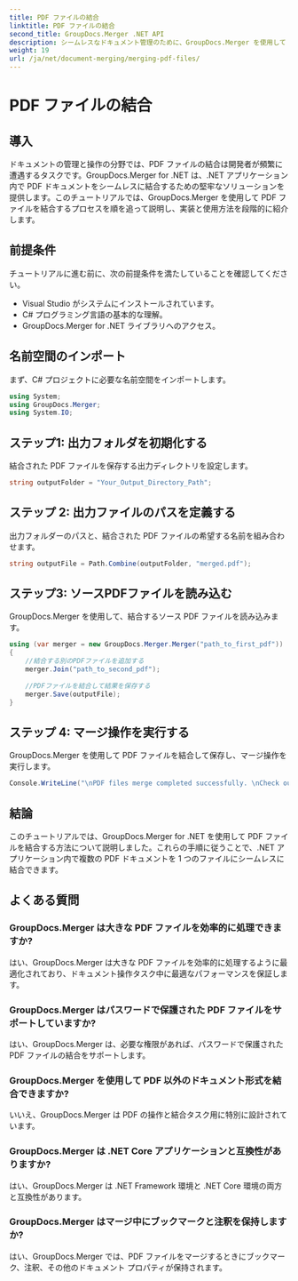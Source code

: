 ```yaml
---
title: PDF ファイルの結合
linktitle: PDF ファイルの結合
second_title: GroupDocs.Merger .NET API
description: シームレスなドキュメント管理のために、GroupDocs.Merger を使用して .NET で PDF ファイルをプログラム的に結合する方法を学びます。
weight: 19
url: /ja/net/document-merging/merging-pdf-files/
---
```


# PDF ファイルの結合

## 導入
ドキュメントの管理と操作の分野では、PDF ファイルの結合は開発者が頻繁に遭遇するタスクです。GroupDocs.Merger for .NET は、.NET アプリケーション内で PDF ドキュメントをシームレスに結合するための堅牢なソリューションを提供します。このチュートリアルでは、GroupDocs.Merger を使用して PDF ファイルを結合するプロセスを順を追って説明し、実装と使用方法を段階的に紹介します。
## 前提条件
チュートリアルに進む前に、次の前提条件を満たしていることを確認してください。
- Visual Studio がシステムにインストールされています。
- C# プログラミング言語の基本的な理解。
- GroupDocs.Merger for .NET ライブラリへのアクセス。

## 名前空間のインポート
まず、C# プロジェクトに必要な名前空間をインポートします。
```csharp
using System; 
using GroupDocs.Merger;
using System.IO;
```
## ステップ1: 出力フォルダを初期化する
結合された PDF ファイルを保存する出力ディレクトリを設定します。
```csharp
string outputFolder = "Your_Output_Directory_Path";
```
## ステップ 2: 出力ファイルのパスを定義する
出力フォルダーのパスと、結合された PDF ファイルの希望する名前を組み合わせます。
```csharp
string outputFile = Path.Combine(outputFolder, "merged.pdf");
```
## ステップ3: ソースPDFファイルを読み込む
GroupDocs.Merger を使用して、結合するソース PDF ファイルを読み込みます。
```csharp
using (var merger = new GroupDocs.Merger.Merger("path_to_first_pdf"))
{
    //結合する別のPDFファイルを追加する
    merger.Join("path_to_second_pdf");
    
    //PDFファイルを結合して結果を保存する
    merger.Save(outputFile);
}
```
## ステップ 4: マージ操作を実行する
GroupDocs.Merger を使用して PDF ファイルを結合して保存し、マージ操作を実行します。
```csharp
Console.WriteLine("\nPDF files merge completed successfully. \nCheck output in {0}", outputFolder);
```

## 結論
このチュートリアルでは、GroupDocs.Merger for .NET を使用して PDF ファイルを結合する方法について説明しました。これらの手順に従うことで、.NET アプリケーション内で複数の PDF ドキュメントを 1 つのファイルにシームレスに結合できます。

## よくある質問
### GroupDocs.Merger は大きな PDF ファイルを効率的に処理できますか?
はい、GroupDocs.Merger は大きな PDF ファイルを効率的に処理するように最適化されており、ドキュメント操作タスク中に最適なパフォーマンスを保証します。
### GroupDocs.Merger はパスワードで保護された PDF ファイルをサポートしていますか?
はい、GroupDocs.Merger は、必要な権限があれば、パスワードで保護された PDF ファイルの結合をサポートします。
### GroupDocs.Merger を使用して PDF 以外のドキュメント形式を結合できますか?
いいえ、GroupDocs.Merger は PDF の操作と結合タスク用に特別に設計されています。
### GroupDocs.Merger は .NET Core アプリケーションと互換性がありますか?
はい、GroupDocs.Merger は .NET Framework 環境と .NET Core 環境の両方と互換性があります。
### GroupDocs.Merger はマージ中にブックマークと注釈を保持しますか?
はい、GroupDocs.Merger では、PDF ファイルをマージするときにブックマーク、注釈、その他のドキュメント プロパティが保持されます。